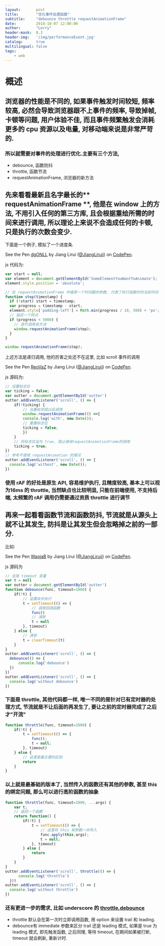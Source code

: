```yaml
---
layout:       post
title:        "优化事件处理函数"
subtitle:     "debounce throttle requestAnimationFrame"
date:         2018-10-07 12:00:00
author:       "Lorry"
header-mask:  0.3
header-img:   '/img/performanceEvent.jpg'
catalog:      true
multilingual: false
tags:
    - web
---
```

# 概述
## 浏览器的性能是不同的, 如果事件触发时间较短, 频率较高, 必然会导致浏览器跟不上事件的频率, 导致掉帧,卡顿等问题, 用户体验不佳, 而且事件频繁触发会消耗更多的 cpu 资源以及电量, 对移动端来说是非常严苛的. 

### 所以就需要对事件的处理进行优化.主要有三个方法, 

- debounce, 函数防抖
- throttle, 函数节流
- requestAnimationFrame, 浏览器的新方法

## 先来看看最新且名字最长的** requestAnimationFrame **, 他是在 window 上的方法, 不用引入任何的第三方库, 且会根据重绘所需的时间来进行调用, 所以理论上来说不会造成任何的卡顿, 只是执行的次数会变少.

下面是一个例子, 模拟了一个进度条.

<p data-height="265" data-theme-id="0" data-slug-hash="dgONLL" data-default-tab="js,result" data-user="JiangLiruii" data-pen-title="dgONLL" class="codepen">See the Pen <a href="https://codepen.io/JiangLiruii/pen/dgONLL/">dgONLL</a> by Jiang Lirui (<a href="https://codepen.io/JiangLiruii">@JiangLiruii</a>) on <a href="https://codepen.io">CodePen</a>.</p>
<script async src="https://static.codepen.io/assets/embed/ei.js"></script>

js 代码为:
```js
var start = null;
var element = document.getElementById('SomeElementYouWantToAnimate');
element.style.position = 'absolute';

// 在 requestAnimationFrame 中接受一个时间戳的参数, 代表了执行函数时的当前时间
function step(timestamp) {
  if (!start) start = timestamp;
  var progress = timestamp - start;
  element.style['padding-left'] = Math.min(progress / 10, 500) + 'px';
  // 指定一个终点
  if (progress < 5000) {
    // 迭代调用该方法
    window.requestAnimationFrame(step);
  }
}

window.requestAnimationFrame(step);
```
上述方法是递归调用, 他的厉害之处还不在这里, 比如 scroll 事件的调用

<p data-height="265" data-theme-id="0" data-slug-hash="ReoVaZ" data-default-tab="js,result" data-user="JiangLiruii" data-pen-title="ReoVaZ" class="codepen">See the Pen <a href="https://codepen.io/JiangLiruii/pen/ReoVaZ/">ReoVaZ</a> by Jiang Lirui (<a href="https://codepen.io/JiangLiruii">@JiangLiruii</a>) on <a href="https://codepen.io">CodePen</a>.</p>
<script async src="https://static.codepen.io/assets/embed/ei.js"></script>

js 源码为:
```js
// 设置标志位
var ticking = false;
var outter = document.getElementById('outter')
outter.addEventListener('scroll', () => { 
    if(!ticking) {
        // 当重绘完成以后调用
        window.requestAnimationFrame(() =>{
        console.log('with', new Date());
        // 重置标志位
        ticking = false;
        })
    }
    // 将标志位设为 true, 阻止继续requestAnimationFrame的调用
    ticking = true;
})
// 参考不使用 requestAnimation 的情况
outter.addEventListener('scroll', () => {
  console.log('without', new Date());
})
```
### 使用 rAF 的好处是原生 API, 容易维护执行, 且精度较高, 基本上可以视为16ms 的 throttle, 当然缺点也比较明显, 只能在前端使用, 不支持后端, 太频繁的 rAF 调用仍需要通过资质 throttle 进行调节
## 再来一起看看函数节流和函数防抖, 节流就是从源头上就不让其发生, 防抖是让其发生但会忽略掉之前的一部分.

比如:
<p data-height="265" data-theme-id="0" data-slug-hash="WaojaB" data-default-tab="js,result" data-user="JiangLiruii" data-pen-title="WaojaB" class="codepen">See the Pen <a href="https://codepen.io/JiangLiruii/pen/WaojaB/">WaojaB</a> by Jiang Lirui (<a href="https://codepen.io/JiangLiruii">@JiangLiruii</a>) on <a href="https://codepen.io">CodePen</a>.</p>
<script async src="https://static.codepen.io/assets/embed/ei.js"></script>
js 源码为

```js
// 全局 timeout 变量
var t = null
var outter = document.getElementById('outter')
function debounce(func, timeout=1000) {
    if(!t) {
        // 设置异步执行
        t = setTimeout(() => {
            // 调用回调函数
            func()
            // 清除
            t = null
        }, timeout)
    } else {
        // 清除
        t = clearTimeout(t)
    }
}
outter.addEventListener('scroll', () => {
  debounce(() => {
      console.log('debounce')
  })
})
outter.addEventListener('scroll', () => {
  console.log('without debounce')
})
```

### 下面是 throttle, 其他代码都一样, 唯一不同的是针对已有定时器的处理方式, 节流就是不让后面的再发生了, 要让之前的定时器完成了之后才"开流"

```js
function throttle(func, timeout=1000) {
    if(!t) {
        t = setTimeout(() => {
            func();
            t = null;
        }, timeout)
    } else {
        // 这里是最主要的区别
        return
    }
}
```

### 以上就是最基础的版本了, 当然传入的函数还有其他的参数, 甚至 this 的绑定问题, 那么可以进行高阶函数的抽象

```js
function throttle(func, timeout=1000, ...args) {
    var t;
    // 返回一个函数
    return function() {
        if(!t) {
            t = setTimeout(() => {
                // 这里将 this 和参数一并传入
                func.apply(this,args);
                t = null;
            }, timeout)
        } else {
            return
        }
    }
}
outter.addEventListener('scroll', throttle(() => {
      console.log('throttle')
  }))
outter.addEventListener('scroll', () => {
  console.log('without throttle')
})
```

### 还有更进一步的需求, 比如 underscore 的 [throttle](https://underscorejs.org/#throttle),[debounce](https://underscorejs.org/#debounce)

- throttle  默认会在第一次时立即调用函数, 用 option 来设置 trail 和 leading.
- debounce有 immediate 参数来区分 trail 还是 leading 模式, 如果是 true 为 leading 模式, 即先触发函数, 之后同理, 等待 timeout, 在期间如果被打断, timeout 就会刷新, 重新计时.